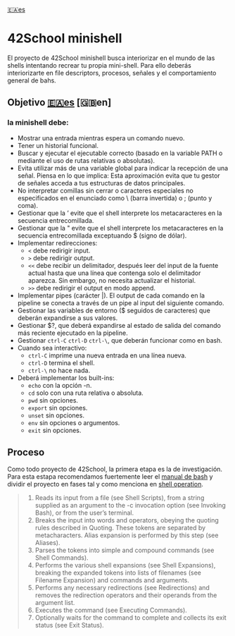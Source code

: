 [:ceuta_melilla:es](README.md)
# 42School minishell 

El proyecto de 42School minishell busca interiorizar en el mundo de las shells intentando recrear tu propia mini-shell. Para ello deberás interiorizarte en file descriptors, procesos, señales y el comportamiento general de bahs. 

## Objetivo [:ceuta_melilla:es](es.subject.pdf)	 [:uk:en]
### la minishell debe: 
- Mostrar una entrada mientras espera un comando nuevo.
- Tener un historial funcional.
- Buscar y ejecutar el ejecutable correcto (basado en la variable PATH o mediante el
uso de rutas relativas o absolutas).
- Evita utilizar más de una variable global para indicar la recepción de una señal.
Piensa en lo que implica: Esta aproximación evita que tu gestor de señales acceda
a tus estructuras de datos principales.
- No interpretar comillas sin cerrar o caracteres especiales no especificados en el
enunciado como \ (barra invertida) o ; (punto y coma).
- Gestionar que la ’ evite que el shell interprete los metacaracteres en la secuencia
entrecomillada.
- Gestionar que la " evite que el shell interprete los metacaracteres en la secuencia
entrecomillada exceptuando $ (signo de dólar).
- Implementar redirecciones:
  - `<` debe redirigir input.
  - `>` debe redirigir output.
  - `<<` debe recibir un delimitador, después leer del input de la fuente actual
hasta que una línea que contenga solo el delimitador aparezca. Sin embargo,
no necesita actualizar el historial.
  - `>>` debe redirigir el output en modo append.
- Implementar pipes (carácter |). El output de cada comando en la pipeline se
conecta a través de un pipe al input del siguiente comando.
- Gestionar las variables de entorno ($ seguidos de caracteres) que deberán expandirse a sus valores.
- Gestionar $?, que deberá expandirse al estado de salida del comando más reciente
ejecutado en la pipeline.
- Gestionar `ctrl-C` `ctrl-D` `ctrl-\`, que deberán funcionar como en bash.
- Cuando sea interactivo:
  - `ctrl-C` imprime una nueva entrada en una línea nueva.
  - `ctrl-D` termina el shell.
  - `ctrl-\` no hace nada.
- Deberá implementar los built-ins:
  - `echo` con la opción -n.
  - `cd` solo con una ruta relativa o absoluta.
  - `pwd` sin opciones.
  - `export` sin opciones.
  - `unset` sin opciones.
  - `env` sin opciones o argumentos.
  - `exit` sin opciones.
 
## Proceso
Como todo proyecto de 42School, la primera etapa es la de investigación.
Para esta estapa recomendamos fuertemente leer el [manual de bash](https://www.gnu.org/software/bash/manual/html_node/index.html) y dividir el proyecto en fases tal y como menciona en [shell operation](https://www.gnu.org/software/bash/manual/html_node/Shell-Operation.html).

> 1.  Reads its input from a file (see Shell Scripts), from a string supplied as an argument to the -c invocation option (see Invoking Bash), or from the user’s terminal.
> 2.  Breaks the input into words and operators, obeying the quoting rules described in Quoting. These tokens are separated by metacharacters. Alias expansion is performed by this step (see Aliases).
> 3.  Parses the tokens into simple and compound commands (see Shell Commands).
> 4.  Performs the various shell expansions (see Shell Expansions), breaking the expanded tokens into lists of filenames (see Filename Expansion) and commands and arguments.
> 5.  Performs any necessary redirections (see Redirections) and removes the redirection operators and their operands from the argument list.
> 6.  Executes the command (see Executing Commands).
> 7.  Optionally waits for the command to complete and collects its exit status (see Exit Status).
   
